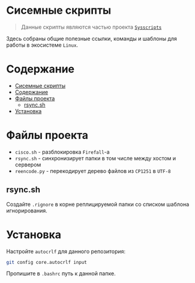 # Сисемные скрипты

> Данные скрипты являются частью проекта [`Sysscripts`](../README.md)

Здесь собраны общие полезные ссылки, команды и шаблоны для работы в экосистеме
`Linux`.

# Содержание

- [Сисемные скрипты](#сисемные-скрипты)
- [Содержание](#содержание)
- [Файлы проекта](#файлы-проекта)
  - [rsync.sh](#rsyncsh)
- [Установка](#установка)

# Файлы проекта

* `cisco.sh` - разблокировка `Firefall`-а
* `rsync.sh` - синхронизирует папки в том числе между хостом и сервером
* `reencode.py` - перекодирует дерево файлов из `CP1251` в `UTF-8`

## rsync.sh

Создайте `.rignore` в корне реплицируемой папки со списком шаблона игнорирования.

# Установка

Настройте `autocrlf` для данного репозитория:

```sh
git config core.autocrlf input
```

Пропишите в `.bashrc` путь к данной папке.
